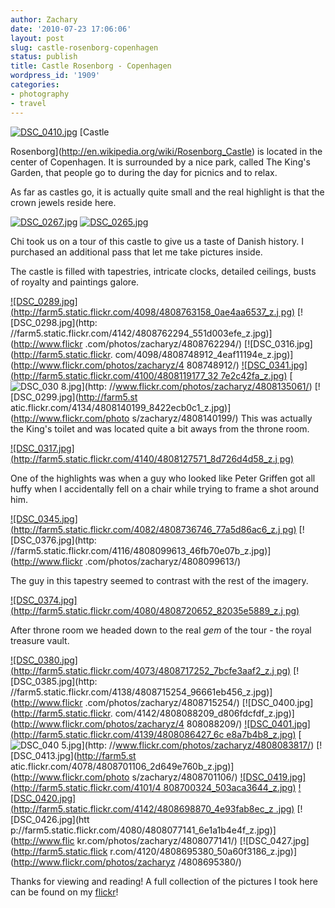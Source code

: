 ```yaml
---
author: Zachary
date: '2010-07-23 17:06:06'
layout: post
slug: castle-rosenborg-copenhagen
status: publish
title: Castle Rosenborg - Copenhagen
wordpress_id: '1909'
categories:
- photography
- travel
---
```


[![DSC_0410.jpg](http://farm5.static.flickr.com/4081/4808082707_c3e2c3be7d_b.jpg)](http://www.flickr.com/photos/zacharyz/4808082707/) [Castle

Rosenborg](http://en.wikipedia.org/wiki/Rosenborg_Castle) is located in the
center of Copenhagen. It is surrounded by a nice park, called The King's
Garden, that people go to during the day for picnics and to relax.

As far as castles go, it is actually quite small and the real highlight is
that the crown jewels reside here.

  
[![DSC_0267.jpg](http://farm5.static.flickr.com/4134/4808766088_83175219e3_b.jpg)](http://www.flickr.com/photos/zacharyz/4808766088/) 
[![DSC_0265.jpg](http://farm5.static.flickr.com/4119/4808767540_417220fa0e_b.jpg)](http://www.flickr.com/photos/zacharyz/4808767540/) 

Chi took us on a tour of this castle to give
us a taste of Danish history. I purchased an additional pass that let me take
pictures inside.

The castle is filled with tapestries, intricate clocks, detailed ceilings,
busts of royalty and paintings galore.

[![DSC_0289.jpg](http://farm5.static.flickr.com/4098/4808763158_0ae4aa6537_z.j
pg)](http://www.flickr.com/photos/zacharyz/4808763158/) [![DSC_0298.jpg](http:
//farm5.static.flickr.com/4142/4808762294_551d003efe_z.jpg)](http://www.flickr
.com/photos/zacharyz/4808762294/) [![DSC_0316.jpg](http://farm5.static.flickr.
com/4098/4808748912_4eaf11194e_z.jpg)](http://www.flickr.com/photos/zacharyz/4
808748912/) [![DSC_0341.jpg](http://farm5.static.flickr.com/4100/4808119177_32
7e2c42fa_z.jpg)](http://www.flickr.com/photos/zacharyz/4808119177/) [![DSC_030
8.jpg](http://farm5.static.flickr.com/4078/4808135061_dda9ce5f0d_z.jpg)](http:
//www.flickr.com/photos/zacharyz/4808135061/) [![DSC_0299.jpg](http://farm5.st
atic.flickr.com/4134/4808140199_8422ecb0c1_z.jpg)](http://www.flickr.com/photo
s/zacharyz/4808140199/) This was actually the King's toilet and was located
quite a bit aways from the throne room.

[![DSC_0317.jpg](http://farm5.static.flickr.com/4140/4808127571_8d726d4d58_z.j
pg)](http://www.flickr.com/photos/zacharyz/4808127571/)

One of the highlights was when a guy who looked like Peter Griffen got all
huffy when I accidentally fell on a chair while trying to frame a shot around
him.

[![DSC_0345.jpg](http://farm5.static.flickr.com/4082/4808736746_77a5d86ac6_z.j
pg)](http://www.flickr.com/photos/zacharyz/4808736746/) [![DSC_0376.jpg](http:
//farm5.static.flickr.com/4116/4808099613_46fb70e07b_z.jpg)](http://www.flickr
.com/photos/zacharyz/4808099613/)

The guy in this tapestry seemed to contrast with the rest of the imagery.

[![DSC_0374.jpg](http://farm5.static.flickr.com/4080/4808720652_82035e5889_z.j
pg)](http://www.flickr.com/photos/zacharyz/4808720652/)

After throne room we headed down to the real _gem_ of the tour - the royal
treasure vault.

[![DSC_0380.jpg](http://farm5.static.flickr.com/4073/4808717252_7bcfe3aaf2_z.j
pg)](http://www.flickr.com/photos/zacharyz/4808717252/) [![DSC_0385.jpg](http:
//farm5.static.flickr.com/4138/4808715254_96661eb456_z.jpg)](http://www.flickr
.com/photos/zacharyz/4808715254/) [![DSC_0400.jpg](http://farm5.static.flickr.
com/4142/4808088209_d806fdcfdf_z.jpg)](http://www.flickr.com/photos/zacharyz/4
808088209/) [![DSC_0401.jpg](http://farm5.static.flickr.com/4139/4808086427_6c
e8a7b4b8_z.jpg)](http://www.flickr.com/photos/zacharyz/4808086427/) [![DSC_040
5.jpg](http://farm5.static.flickr.com/4121/4808083817_f437576ebf_z.jpg)](http:
//www.flickr.com/photos/zacharyz/4808083817/) [![DSC_0413.jpg](http://farm5.st
atic.flickr.com/4078/4808701106_2d649e760b_z.jpg)](http://www.flickr.com/photo
s/zacharyz/4808701106/) [![DSC_0419.jpg](http://farm5.static.flickr.com/4101/4
808700324_503aca3644_z.jpg)](http://www.flickr.com/photos/zacharyz/4808700324/
) [![DSC_0420.jpg](http://farm5.static.flickr.com/4142/4808698870_4e93fab8ec_z
.jpg)](http://www.flickr.com/photos/zacharyz/4808698870/) [![DSC_0426.jpg](htt
p://farm5.static.flickr.com/4080/4808077141_6e1a1b4e4f_z.jpg)](http://www.flic
kr.com/photos/zacharyz/4808077141/) [![DSC_0427.jpg](http://farm5.static.flick
r.com/4120/4808695380_50a60f3186_z.jpg)](http://www.flickr.com/photos/zacharyz
/4808695380/)

Thanks for viewing and reading! A full collection of the pictures I took here
can be found on my
[flickr](http://www.flickr.com/photos/zacharyz/tags/rosenborgcastle/)!

